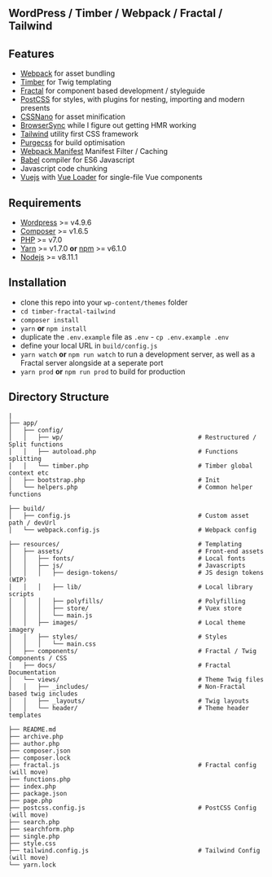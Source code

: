 ## WordPress / Timber / Webpack / Fractal / Tailwind

## Features
* [Webpack](https://webpack.github.io/) for asset bundling
* [Timber](https://www.upstatement.com/timber/) for Twig templating
* [Fractal](https://fractal.build/) for component based development / styleguide
* [PostCSS](https://postcss.org/) for styles, with plugins for nesting, importing and modern presents
* [CSSNano](https://cssnano.co) for asset minification
* [BrowserSync](https://www.browsersync.io/) while I figure out getting HMR working
* [Tailwind](https://tailwindcss.com/) utility first CSS framework
* [Purgecss](https://github.com/FullHuman/purgecss) for build optimisation
* [Webpack Manifest](webpack-manifest-plugin) Manifest Filter / Caching
* [Babel](https://babeljs.io/) compiler for ES6 Javascript
* Javascript code chunking
* [Vuejs](https://vuejs.org/) with [Vue Loader](https://github.com/vuejs/vue-loader) for single-file Vue components

## Requirements
* [Wordpress](https://wordpress.org/) >= v4.9.6
* [Composer](https://getcomposer.org/download/) >= v1.6.5
* [PHP](http://php.net/manual/en/install.php) >= v7.0
* [Yarn](https://yarnpkg.com/en/) >= v1.7.0 **or** [npm](https://www.npmjs.com/) >= v6.1.0
* [Nodejs](https://nodejs.org/en/) >= v8.11.1

## Installation
* clone this repo into your `wp-content/themes` folder
* `cd timber-fractal-tailwind`
* `composer install`
* `yarn` **or** `npm install`
* duplicate the `.env.example` file as `.env` - `cp .env.example .env`
* define your local URL in `build/config.js`
* `yarn watch` **or** `npm run watch` to run a development server, as well as a Fractal server alongside at a seperate port
* `yarn prod` **or** `npm run prod` to build for production

## Directory Structure	

```
|                                        
├── app/                                            
│   ├── config/                                     
│   │   ├── wp/                                     # Restructured / Split functions
│   │   ├── autoload.php                            # Functions splitting
│   │   └── timber.php                              # Timber global context etc
│   ├── bootstrap.php                               # Init
│   └── helpers.php                                 # Common helper functions

├── build/                                          
│   ├── config.js                                   # Custom asset path / devUrl
│   └── webpack.config.js                           # Webpack config

├── resources/                                      # Templating
│   ├── assets/                                     # Front-end assets
│   │   ├── fonts/                                  # Local fonts
│   │   ├── js/                                     # Javascripts
│   │   │   ├── design-tokens/                      # JS design tokens (WIP)
│   │   │   ├── lib/                                # Local library scripts
│   │   │   ├── polyfills/                          # Polyfilling
│   │   │   ├── store/                              # Vuex store
│   │   │   └── main.js                             
│   │   ├── images/                                 # Local theme imagery
│   │   ├── styles/                                 # Styles
│   │   │   └── main.css        
│   ├── components/                                 # Fractal / Twig Components / CSS
│   ├── docs/                                       # Fractal Documentation
│   └── views/                                      # Theme Twig files
│   │   ├── _includes/                              # Non-Fractal based twig includes
│   │   ├── _layouts/                               # Twig layouts
│   │   └── header/                                 # Theme header templates

├── README.md
├── archive.php
├── author.php
├── composer.json
├── composer.lock
├── fractal.js                                      # Fractal config (will move)
├── functions.php
├── index.php
├── package.json
├── page.php
├── postcss.config.js                               # PostCSS Config (will move)
├── search.php
├── searchform.php
├── single.php
├── style.css
├── tailwind.config.js                              # Tailwind Config (will move)
└── yarn.lock
```
